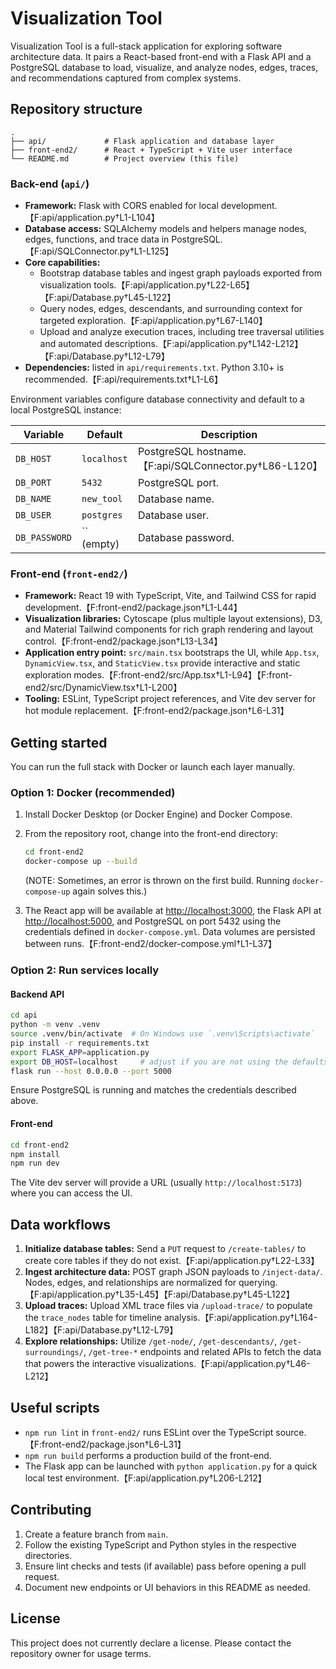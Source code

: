 # Visualization Tool

Visualization Tool is a full-stack application for exploring software architecture data. It pairs a React-based front-end with a Flask API and a PostgreSQL database to load, visualize, and analyze nodes, edges, traces, and recommendations captured from complex systems.

## Repository structure

```
.
├── api/             # Flask application and database layer
├── front-end2/      # React + TypeScript + Vite user interface
└── README.md        # Project overview (this file)
```

### Back-end (`api/`)

* **Framework:** Flask with CORS enabled for local development.【F:api/application.py†L1-L104】
* **Database access:** SQLAlchemy models and helpers manage nodes, edges, functions, and trace data in PostgreSQL.【F:api/SQLConnector.py†L1-L125】
* **Core capabilities:**
  * Bootstrap database tables and ingest graph payloads exported from visualization tools.【F:api/application.py†L22-L65】【F:api/Database.py†L45-L122】
  * Query nodes, edges, descendants, and surrounding context for targeted exploration.【F:api/application.py†L67-L140】
  * Upload and analyze execution traces, including tree traversal utilities and automated descriptions.【F:api/application.py†L142-L212】【F:api/Database.py†L12-L79】
* **Dependencies:** listed in `api/requirements.txt`. Python 3.10+ is recommended.【F:api/requirements.txt†L1-L6】

Environment variables configure database connectivity and default to a local PostgreSQL instance:

| Variable | Default | Description |
|----------|---------|-------------|
| `DB_HOST` | `localhost` | PostgreSQL hostname.【F:api/SQLConnector.py†L86-L120】 |
| `DB_PORT` | `5432` | PostgreSQL port. |
| `DB_NAME` | `new_tool` | Database name. |
| `DB_USER` | `postgres` | Database user. |
| `DB_PASSWORD` | `` (empty) | Database password. |

### Front-end (`front-end2/`)

* **Framework:** React 19 with TypeScript, Vite, and Tailwind CSS for rapid development.【F:front-end2/package.json†L1-L44】
* **Visualization libraries:** Cytoscape (plus multiple layout extensions), D3, and Material Tailwind components for rich graph rendering and layout control.【F:front-end2/package.json†L13-L34】
* **Application entry point:** `src/main.tsx` bootstraps the UI, while `App.tsx`, `DynamicView.tsx`, and `StaticView.tsx` provide interactive and static exploration modes.【F:front-end2/src/App.tsx†L1-L94】【F:front-end2/src/DynamicView.tsx†L1-L200】
* **Tooling:** ESLint, TypeScript project references, and Vite dev server for hot module replacement.【F:front-end2/package.json†L6-L31】

## Getting started

You can run the full stack with Docker or launch each layer manually.

### Option 1: Docker (recommended)

1. Install Docker Desktop (or Docker Engine) and Docker Compose.
2. From the repository root, change into the front-end directory:
   ```bash
   cd front-end2
   docker-compose up --build
   ```
    (NOTE: Sometimes, an error is thrown on the first build. Running ```docker-compose-up``` again solves this.)

3. The React app will be available at <http://localhost:3000>, the Flask API at <http://localhost:5000>, and PostgreSQL on port 5432 using the credentials defined in `docker-compose.yml`. Data volumes are persisted between runs.【F:front-end2/docker-compose.yml†L1-L37】

### Option 2: Run services locally

#### Backend API

```bash
cd api
python -m venv .venv
source .venv/bin/activate  # On Windows use `.venv\Scripts\activate`
pip install -r requirements.txt
export FLASK_APP=application.py
export DB_HOST=localhost     # adjust if you are not using the defaults
flask run --host 0.0.0.0 --port 5000
```

Ensure PostgreSQL is running and matches the credentials described above.

#### Front-end

```bash
cd front-end2
npm install
npm run dev
```

The Vite dev server will provide a URL (usually `http://localhost:5173`) where you can access the UI.

## Data workflows

1. **Initialize database tables:** Send a `PUT` request to `/create-tables/` to create core tables if they do not exist.【F:api/application.py†L22-L33】
2. **Ingest architecture data:** POST graph JSON payloads to `/inject-data/`. Nodes, edges, and relationships are normalized for querying.【F:api/application.py†L35-L45】【F:api/Database.py†L45-L122】
3. **Upload traces:** Upload XML trace files via `/upload-trace/` to populate the `trace_nodes` table for timeline analysis.【F:api/application.py†L164-L182】【F:api/Database.py†L12-L79】
4. **Explore relationships:** Utilize `/get-node/`, `/get-descendants/`, `/get-surroundings/`, `/get-tree-*` endpoints and related APIs to fetch the data that powers the interactive visualizations.【F:api/application.py†L46-L212】

## Useful scripts

* `npm run lint` in `front-end2/` runs ESLint over the TypeScript source.【F:front-end2/package.json†L6-L31】
* `npm run build` performs a production build of the front-end.
* The Flask app can be launched with `python application.py` for a quick local test environment.【F:api/application.py†L206-L212】

## Contributing

1. Create a feature branch from `main`.
2. Follow the existing TypeScript and Python styles in the respective directories.
3. Ensure lint checks and tests (if available) pass before opening a pull request.
4. Document new endpoints or UI behaviors in this README as needed.

## License

This project does not currently declare a license. Please contact the repository owner for usage terms.
